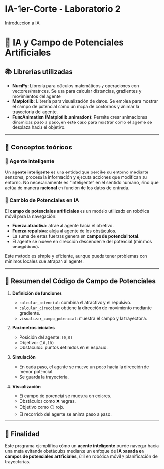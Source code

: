 # IA-1er-Corte - Laboratorio 2
Introduccion a IA

# 🧠 IA y Campo de Potenciales Artificiales

## 📚 Librerías utilizadas
- **NumPy**: Librería para cálculos matemáticos y operaciones con vectores/matrices. Se usa para calcular distancias, gradientes y movimientos del agente.  
- **Matplotlib**: Librería para visualización de datos. Se emplea para mostrar el campo de potencial como un mapa de contornos y animar la trayectoria del agente.  
- **FuncAnimation (Matplotlib.animation)**: Permite crear animaciones dinámicas paso a paso, en este caso para mostrar cómo el agente se desplaza hacia el objetivo.  

---

## 🤖 Conceptos teóricos

### 🔹 Agente Inteligente
Un **agente inteligente** es una entidad que percibe su entorno mediante sensores, procesa la información y ejecuta acciones que modifican su entorno. No necesariamente es “inteligente” en el sentido humano, sino que actúa de manera **racional** en función de los datos de entrada.

### 🔹 Cambio de Potenciales en IA
El **campo de potenciales artificiales** es un modelo utilizado en robótica móvil para la navegación:
- **Fuerza atractiva**: atrae al agente hacia el objetivo.  
- **Fuerza repulsiva**: aleja al agente de los obstáculos.  
- La suma de estas fuerzas genera un **campo de potencial total**.  
- El agente se mueve en dirección descendente del potencial (mínimos energéticos).  

Este método es simple y eficiente, aunque puede tener problemas con mínimos locales que atrapan al agente.

---

## 🧩 Resumen del Código de Campo de Potenciales
1. **Definición de funciones**  
   - `calcular_potencial`: combina el atractivo y el repulsivo.  
   - `calcular_direccion`: obtiene la dirección de movimiento mediante gradiente.  
   - `visualizar_campo_potencial`: muestra el campo y la trayectoria.  

2. **Parámetros iniciales**  
   - Posición del agente: `(0,0)`  
   - Objetivo: `(10,10)`  
   - Obstáculos: puntos definidos en el espacio.  

3. **Simulación**  
   - En cada paso, el agente se mueve un poco hacia la dirección de menor potencial.  
   - Se guarda la trayectoria.  

4. **Visualización**  
   - El campo de potencial se muestra en colores.  
   - Obstáculos como ❌ negras.  
   - Objetivo como ⚪ rojo.  
   - El recorrido del agente se anima paso a paso.  

---

## 🎯 Finalidad
Este programa ejemplifica cómo un **agente inteligente** puede navegar hacia una meta evitando obstáculos mediante un enfoque de **IA basada en campos de potenciales artificiales**, útil en robótica móvil y planificación de trayectorias.  

